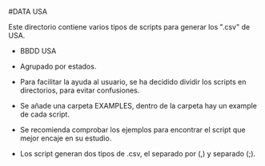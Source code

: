 #DATA USA

Este directorio contiene varios tipos de scripts para generar los ".csv" de USA.

- BBDD USA 

- Agrupado por estados.

- Para facilitar la ayuda al usuario, se ha decidido dividir los scripts en directorios, para evitar confusiones.

- Se añade una carpeta EXAMPLES, dentro de la carpeta hay un example de cada script.

- Se recomienda comprobar los ejemplos para encontrar el script que mejor encaje en su estudio.

- Los script generan dos tipos de .csv, el separado por (,) y separado (;).
 
